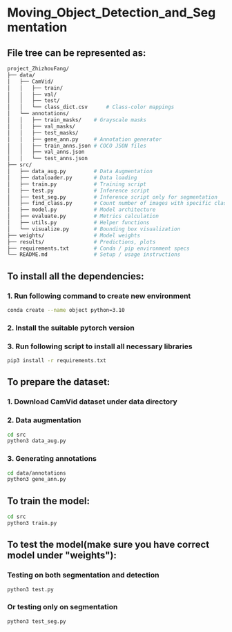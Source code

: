 # Moving_Object_Detection_and_Segmentation

## File tree can be represented as:
```bash
project_ZhizhouFang/
├── data/
│   ├── CamVid/
│   │   ├── train/
│   │   ├── val/
│   │   ├── test/
│   │   └── class_dict.csv      # Class-color mappings
│   └── annotations/      
│   │   ├── train_masks/    # Grayscale masks
│   │   ├── val_masks/
│   │   ├── test_masks/    
│   │   ├── gene_ann.py     # Annotation generator
│   │   ├── train_anns.json # COCO JSON files
│   │   ├── val_anns.json
│   │   └── test_anns.json 
├── src/
│   ├── data_aug.py         # Data Augmentation
│   ├── dataloader.py       # Data loading
│   ├── train.py            # Training script
│   ├── test.py             # Inference script
│   ├── test_seg.py         # Inference script only for segmentation
│   ├── find_class.py       # Count number of images with specific class
│   ├── model.py            # Model architecture
│   ├── evaluate.py         # Metrics calculation
│   ├── utils.py            # Helper functions
│   └── visualize.py        # Bounding box visualization
├── weights/                # Model weights
├── results/                # Predictions, plots
├── requirements.txt        # Conda / pip environment specs
└── README.md               # Setup / usage instructions
```

## To install all the dependencies:
### 1. Run following command to create new environment
```bash
conda create --name object python=3.10
```

### 2. Install the suitable pytorch version

### 3. Run following script to install all necessary libraries
```bash
pip3 install -r requirements.txt
```

## To prepare the dataset:
### 1. Download CamVid dataset under data directory

### 2. Data augmentation
```bash
cd src
python3 data_aug.py
```

### 3. Generating annotations
```bash
cd data/annotations
python3 gene_ann.py
```

## To train the model:
```bash
cd src
python3 train.py
```

## To test the model(make sure you have correct model under "weights"):
### Testing on both segmentation and detection
```bash
python3 test.py
```

### Or testing only on segmentation
```bash
python3 test_seg.py
```
